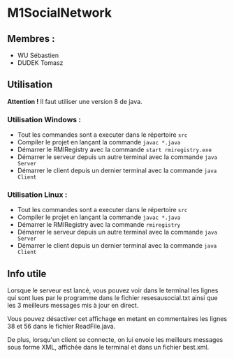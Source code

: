 # M1SocialNetwork

## Membres :

* WU Sébastien
* DUDEK Tomasz

## Utilisation

**Attention !**  Il faut utiliser une version 8 de java.

### Utilisation Windows :

* Tout les commandes sont a executer dans le répertoire `src`
* Compiler le projet en lançant la commande `javac *.java`
* Démarrer le RMIRegistry avec la commande `start rmiregistry.exe`
* Démarrer le serveur depuis un autre terminal avec la commande `java Server`
* Démarrer le client depuis un dernier terminal avec la commande `java Client`

### Utilisation Linux :

* Tout les commandes sont a executer dans le répertoire `src`
* Compiler le projet en lançant la commande `javac *.java`
* Démarrer le RMIRegistry avec la commande `rmiregistry`
* Démarrer le serveur depuis un autre terminal avec la commande `java Server`
* Démarrer le client depuis un dernier terminal avec la commande `java Client`

## Info utile

Lorsque le serveur est lancé, vous pouvez voir dans le terminal les lignes qui sont lues par le programme dans le fichier resesausocial.txt ainsi que les 3 meilleurs messages mis à jour en direct. 

Vous pouvez désactiver cet affichage en metant en commentaires les lignes 38 et 56 dans le fichier ReadFile.java.

De plus, lorsqu'un client se connecte, on lui envoie les meilleurs messages sous forme XML, affichée dans le terminal et dans un fichier best.xml. 
